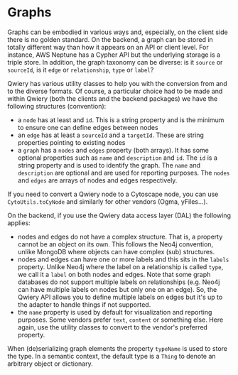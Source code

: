 # Graphs

Graphs can be embodied in various ways and, especially, on the client side there is no golden standard. On the backend, a graph can be stored in totally different way than how it appears on an API or client level. For instance, AWS Neptune has a Cypher API but the underlying storage is a triple store. In addition, the graph taxonomy can be diverse: is it `source` or `sourceId`, is it `edge` or `relationship`, `type` or `label`?

Qwiery has various utility classes to help you with the conversion from and to the diverse formats. Of course, a particular choice had to be made and within Qwiery (both the clients and the backend packages) we have the following structures (convention):

- a `node` has at least and `id`. This is a string property and is the minimum to ensure one can define edges between nodes
- an `edge` has at least a `sourceId` and a `targetId`. These are string properties pointing to existing nodes
- a `graph` has a `nodes` and `edges` property (both arrays). It has some optional properties such as `name` and `description` and `id`. The `id` is a string property and is used to identify the graph. The `name` and `description` are optional and are used for reporting purposes. The `nodes` and `edges` are arrays of nodes and edges respectively.

If you need to convert a Qwiery node to a Cytoscape node, you can use `CytoUtils.toCyNode` and similarly for other vendors (Ogma, yFiles...).

On the backend, if you use the Qwiery data access layer (DAL) the following applies:

- nodes and edges do not have a complex structure. That is, a property cannot be an object on its own. This follows the Neo4j convention, unlike MongoDB where objects can have complex (sub) structures.
- nodes and edges can have one or more labels and this sits in the `labels` property. Unlike Neo4j where the label on a relationship is called `type`, we call it a `label` on both nodes and edges. Note that some graph databases do not support multiple labels on relationships (e.g. Neo4j can have multiple labels on nodes but only one on an edge). So, the Qwiery API allows you to define multiple labels on edges but it's up to the adapter to handle things if not supported.
- the `name` property is used by default for visualization and reporting purposes. Some vendors prefer `text`, `content` or something else. Here again, use the utility classes to convert to the vendor's preferred property.
 
When (de)serializing graph elements the property `typeName` is used to store the type. In a semantic context, the default type is a `Thing` to denote an arbitrary object or dictionary.
